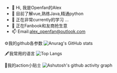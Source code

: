 - 👋 Hi, 我是Openfan的Alex
- 👀 目前了解vue,熟练Java,精通python
- 🌱 正在非常currently的学习 ...
- 💞️ 正在Fanbook和友商抢生意
- 📫 Email:alex_openfan@outlook.com

⚙️我的github各参数
![Anurag's GitHub stats](https://github-readme-stats.vercel.app/api?username=Openfan-Alex)

🖋️我常用的语言
![Top Langs](https://github-readme-stats.vercel.app/api/top-langs/?username=Openfan-Alex)

📌我的action小贴士
![Ashutosh's github activity graph](https://github-readme-activity-graph.vercel.app/graph?username=Openfan-Alex)
<!---
alexxin139/alexxin139 is a ✨ special ✨ repository because its `README.md` (this file) appears on your GitHub profile.
You can click the Preview link to take a look at your changes.
--->
